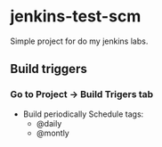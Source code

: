 # jenkins-test-scm
Simple project for do my jenkins labs.

## Build triggers
### Go to Project -> Build Trigers tab
- Build periodically
Schedule tags:
    - @daily
    - @montly

